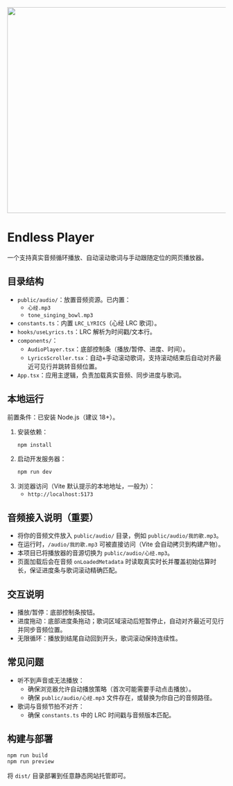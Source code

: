 <div align="center">
<img width="1200" height="475" alt="GHBanner" src="https://github.com/user-attachments/assets/0aa67016-6eaf-458a-adb2-6e31a0763ed6" />
</div>

# Endless Player

一个支持真实音频循环播放、自动滚动歌词与手动跟随定位的网页播放器。

## 目录结构

- `public/audio/`：放置音频资源。已内置：
  - `心经.mp3`
  - `tone_singing_bowl.mp3`
- `constants.ts`：内置 `LRC_LYRICS`（心经 LRC 歌词）。
- `hooks/useLyrics.ts`：LRC 解析为时间戳/文本行。
- `components/`：
  - `AudioPlayer.tsx`：底部控制条（播放/暂停、进度、时间）。
  - `LyricsScroller.tsx`：自动+手动滚动歌词，支持滚动结束后自动对齐最近可见行并跳转音频位置。
- `App.tsx`：应用主逻辑，负责加载真实音频、同步进度与歌词。

## 本地运行

前置条件：已安装 Node.js（建议 18+）。

1. 安装依赖：
   ```bash
   npm install
   ```
2. 启动开发服务器：
   ```bash
   npm run dev
   ```
3. 浏览器访问（Vite 默认提示的本地地址，一般为）：
   - `http://localhost:5173`

## 音频接入说明（重要）

- 将你的音频文件放入 `public/audio/` 目录，例如 `public/audio/我的歌.mp3`。
- 在运行时，`/audio/我的歌.mp3` 可被直接访问（Vite 会自动拷贝到构建产物）。
- 本项目已将播放器的音源切换为 `public/audio/心经.mp3`。
- 页面加载后会在音频 `onLoadedMetadata` 时读取真实时长并覆盖初始估算时长，保证进度条与歌词滚动精确匹配。

## 交互说明

- 播放/暂停：底部控制条按钮。
- 进度拖动：底部进度条拖动；歌词区域滚动后短暂停止，自动对齐最近可见行并同步音频位置。
- 无限循环：播放到结尾自动回到开头，歌词滚动保持连续性。

## 常见问题

- 听不到声音或无法播放：
  - 确保浏览器允许自动播放策略（首次可能需要手动点击播放）。
  - 确保 `public/audio/心经.mp3` 文件存在，或替换为你自己的音频路径。
- 歌词与音频节拍不对齐：
  - 确保 `constants.ts` 中的 LRC 时间戳与音频版本匹配。

## 构建与部署

```bash
npm run build
npm run preview
```

将 `dist/` 目录部署到任意静态网站托管即可。

